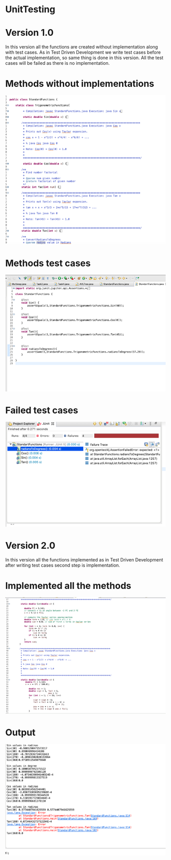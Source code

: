 # UnitTesting

# Version 1.0

In this version all the functions are created without implementation along with test cases. As in Test
Driven Development we write test cases before the actual implementation, so same thing is done 
in this version. All the test cases will be failed as there is no implementation.

# Methods without implementations
![Screenshot](ScreenShot.png)


# Methods test cases
![Screenshot](Screenshot2.png)


# Failed test cases
![Screenshot](ScreenShot4.png)


# Version 2.0

In this version all the functions implemented as in Test Driven Development after writing test cases second step is implementation.

# Implemented all the methods
![Screenshot](ScreenShot6.png)

 
# Output
![Screenshot](ScreenShot5.png)